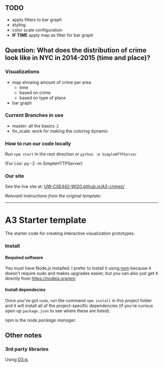 ## TODO
- apply filters to bar graph
- styling
- color scale configuration
- **IF TIME** apply map as filter for bar graph

## Question: What does the distribution of crime look like in NYC in 2014-2015 (time and place)?
### Visualizations
- map showing amount of crime per area
  - time
  - based on crime
  - based on type of place
- bar graph  

### Current Branches in use
 - master: all the basics :)
 - fix_scale: work for making the coloring dynamic 
 
### How to run our code locally

Run `npm start` in the root direction or `python -m SimpleHTTPServer`

(For Lior: py -2 -m SimpleHTTPServer)


### Our site

See the live site at: [UW-CSE442-WI20.github.io/A3-crimez/](https://uw-cse442-wi20.github.io/A3-crimez/)

_Relevant instructions from the original template:_

-------------------------------------------------------------------
# A3 Starter template

The starter code for creating interactive visualization prototypes.

### Install

#### Required software

You must have Node.js installed. I prefer to install it using [nvm](https://github.com/nvm-sh/nvm)
because it doesn't require sudo and makes upgrades easier, but you can also just get it directly from
https://nodejs.org/en/.

#### Install dependecies

Once you've got `node`, run the command `npm install` in this project folder
and it will install all of the project-specific dependencies (if you're curious open up `package.json` to see where these are listed).

npm is the _node package manager_.

## Other notes

### 3rd party libraries

Using [D3.js](https://d3js.org/)

